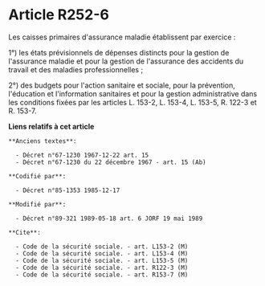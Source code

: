 # Article R252-6

Les caisses primaires d'assurance maladie établissent par exercice :

1°) les états prévisionnels de dépenses distincts pour la gestion de l'assurance maladie et pour la gestion de l'assurance
des accidents du travail et des maladies professionnelles ;

2°) des budgets pour l'action sanitaire et sociale, pour la prévention, l'éducation et l'information sanitaires et pour la
gestion administrative dans les conditions fixées par les articles L. 153-2, L. 153-4, L. 153-5, R. 122-3 et R. 153-7.

**Liens relatifs à cet article**

	**Anciens textes**:

	  - Décret n°67-1230 1967-12-22 art. 15
	  - Décret n°67-1230 du 22 décembre 1967 - art. 15 (Ab)

	**Codifié par**:

	  - Décret n°85-1353 1985-12-17

	**Modifié par**:

	  - Décret n°89-321 1989-05-18 art. 6 JORF 19 mai 1989

	**Cite**:

	  - Code de la sécurité sociale. - art. L153-2 (M)
	  - Code de la sécurité sociale. - art. L153-4 (M)
	  - Code de la sécurité sociale. - art. L153-5 (M)
	  - Code de la sécurité sociale. - art. R122-3 (M)
	  - Code de la sécurité sociale. - art. R153-7 (M)
